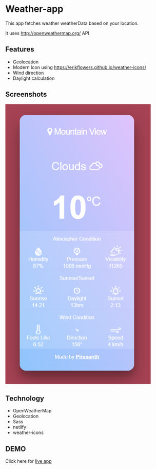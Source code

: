 ﻿# Weather-app
This app fetches weather weatherData based on your location.

It uses http://openweathermap.org/ API
## Features
- Geolocation
- Modern Icon using https://erikflowers.github.io/weather-icons/
- Wind direction
- Daylight calculation

## Screenshots
![alt text][logo]

[logo]: https://github.com/pirasanthan-jesugeevegan/weather-app/blob/master/img/screenshot.PNG "Logo Title Text 2"

## Technology
- OpenWeatherMap
- Geolocation 
- Sass
- netlify 
- weather-icons

## DEMO
Click here for [live app](https://weather-app-checker.netlify.com/)
